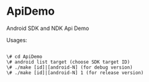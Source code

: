 ApiDemo
======

Android SDK and NDK Api Demo

Usages:

<pre><code>
\# cd ApiDemo
\# android list target (choose SDK target ID)
\# ./make [id]|[android-N] (for debug version)
\# ./make [id]|[android-N] 1 (for release version)
</pre></code>

